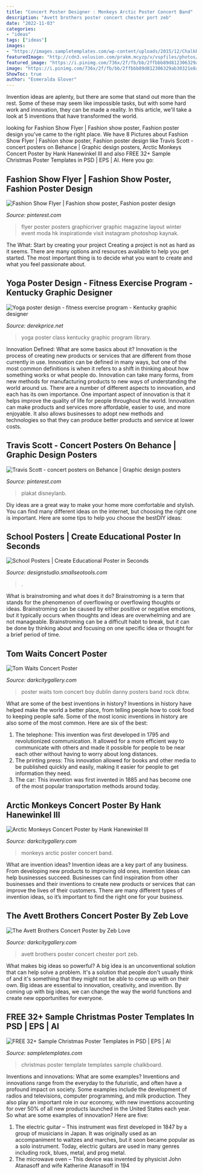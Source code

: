 ```yaml
---
title: "Concert Poster Designer : Monkeys Arctic Poster Concert Band"
description: "Avett brothers poster concert chester port zeb"
date: "2022-11-03"
categories:
- "ideas"
tags: ["ideas"]
images:
- "https://images.sampletemplates.com/wp-content/uploads/2015/12/Chalkboard-Christmas-Party-Poster-Template.jpg"
featuredImage: "http://cdn3.volusion.com/prakm.mcyzp/v/vspfiles/photos/HHAMLA-2.jpg"
featured_image: "https://i.pinimg.com/736x/2f/fb/bb/2ffbbb89d812306329ab30321e8aa5bd--fashion-event-poster-fashion-show-posters.jpg"
image: "https://i.pinimg.com/736x/2f/fb/bb/2ffbbb89d812306329ab30321e8aa5bd--fashion-event-poster-fashion-show-posters.jpg"
ShowToc: true
author: "Esmeralda Glover"
---
```



Invention ideas are aplenty, but there are some that stand out more than the rest. Some of these may seem like impossible tasks, but with some hard work and innovation, they can be made a reality. In this article, we'll take a look at 5 inventions that have transformed the world.

	

		
looking for Fashion Show Flyer | Fashion show poster, Fashion poster design you've came to the right place. We have 8 Pictures about Fashion Show Flyer | Fashion show poster, Fashion poster design like Travis Scott - concert posters on Behance | Graphic design posters, Arctic Monkeys Concert Poster by Hank Hanewinkel III and also FREE 32+ Sample Christmas Poster Templates in PSD | EPS | AI. Here you go:
		
    
## Fashion Show Flyer | Fashion Show Poster, Fashion Poster Design

<img loading=lazy src="https://i.pinimg.com/736x/2f/fb/bb/2ffbbb89d812306329ab30321e8aa5bd--fashion-event-poster-fashion-show-posters.jpg" onerror="this.onerror=null;this.src='https://tse2.mm.bing.net/th?id=OIP.xLa2GsM5T4iIBwHMxchnwgHaKd&amp;pid=15.1';" alt="Fashion Show Flyer | Fashion show poster, Fashion poster design">

_Source: pinterest.com_

>flyer poster posters graphicriver graphic magazine layout winter event moda hk inspirationde visit instagram photoshop kaynak. 

	

The What: Start by creating your project
Creating a project is not as hard as it seems. There are many options and resources available to help you get started. The most important thing is to decide what you want to create and what you feel passionate about.

    
## Yoga Poster Design - Fitness Exercise Program - Kentucky Graphic Designer

<img loading=lazy src="https://www.derekprice.net/images/yoga.jpg" onerror="this.onerror=null;this.src='https://tse3.mm.bing.net/th?id=OIP.lLHhjwrGcjlLk1Gd0NygRwHaLc&amp;pid=15.1';" alt="Yoga poster design - fitness exercise program - Kentucky graphic designer">

_Source: derekprice.net_

>yoga poster class kentucky graphic program library. 

	

Innovation Defined: What are some basics about it?
Innovation is the process of creating new products or services that are different from those currently in use. Innovation can be defined in many ways, but one of the most common definitions is when it refers to a shift in thinking about how something works or what people do. Innovation can take many forms, from new methods for manufacturing products to new ways of understanding the world around us. There are a number of different aspects to innovation, and each has its own importance.
One important aspect of innovation is that it helps improve the quality of life for people throughout the world. Innovation can make products and services more affordable, easier to use, and more enjoyable. It also allows businesses to adopt new methods and technologies so that they can produce better products and service at lower costs.

    
## Travis Scott - Concert Posters On Behance | Graphic Design Posters

<img loading=lazy src="https://i.pinimg.com/originals/b8/2b/23/b82b23f820c9c2823b457f779d86bee0.jpg" onerror="this.onerror=null;this.src='https://tse2.mm.bing.net/th?id=OIP.rqysdMKKjr4ZVrEUqMQ2ewHaJ6&amp;pid=15.1';" alt="Travis Scott - concert posters on Behance | Graphic design posters">

_Source: pinterest.com_

>plakat disneylanb. 

	

Diy ideas are a great way to make your home more comfortable and stylish. You can find many different ideas on the internet, but choosing the right one is important. Here are some tips to help you choose the bestDIY ideas:

    
## School Posters | Create Educational Poster In Seconds

<img loading=lazy src="https://designstudio.smallseotools.com/static/icons/poster/cat/School.png" onerror="this.onerror=null;this.src='https://tse3.mm.bing.net/th?id=OIP.ZeV0bzEgdKE_ubAhMgZEqwAAAA&amp;pid=15.1';" alt="School Posters | Create Educational Poster in Seconds">

_Source: designstudio.smallseotools.com_

>. 

	

What is brainstroming and what does it do?
Brainstroming is a term that stands for the phenomenon of overflowing or overflowing thoughts or ideas. Brainstroming can be caused by either positive or negative emotions, but it typically occurs when thoughts and ideas are overwhelming and are not manageable. Brainstroming can be a difficult habit to break, but it can be done by thinking about and focusing on one specific idea or thought for a brief period of time.

    
## Tom Waits Concert Poster

<img loading=lazy src="http://cdn3.volusion.com/prakm.mcyzp/v/vspfiles/photos/DBTW-2.jpg" onerror="this.onerror=null;this.src='https://tse4.mm.bing.net/th?id=OIP.3PnTLLWT4pkvxAdrRbVgjwHaKY&amp;pid=15.1';" alt="Tom Waits Concert Poster">

_Source: darkcitygallery.com_

>poster waits tom concert boy dublin danny posters band rock dbtw. 

	

What are some of the best inventions in history?
Inventions in history have helped make the world a better place, from telling people how to cook food to keeping people safe. Some of the most iconic inventions in history are also some of the most common. Here are six of the best: 
1. The telephone: This invention was first developed in 1795 and revolutionized communication. It allowed for a more efficient way to communicate with others and made it possible for people to be near each other without having to worry about long distances. 
2. The printing press: This innovation allowed for books and other media to be published quickly and easily, making it easier for people to get information they need. 
3. The car: This invention was first invented in 1885 and has become one of the most popular transportation methods around today.

    
## Arctic Monkeys Concert Poster By Hank Hanewinkel III

<img loading=lazy src="http://cdn3.volusion.com/prakm.mcyzp/v/vspfiles/photos/HHAMLA-2.jpg" onerror="this.onerror=null;this.src='https://tse2.mm.bing.net/th?id=OIP.kPvT0lAUHnNjUjOj-d7ORgHaJ0&amp;pid=15.1';" alt="Arctic Monkeys Concert Poster by Hank Hanewinkel III">

_Source: darkcitygallery.com_

>monkeys arctic poster concert band. 

	

What are invention ideas?
Invention ideas are a key part of any business. From developing new products to improving old ones, invention ideas can help businesses succeed. Businesses can find inspiration from other businesses and their inventions to create new products or services that can improve the lives of their customers. There are many different types of invention ideas, so it’s important to find the right one for your business.

    
## The Avett Brothers Concert Poster By Zeb Love

<img loading=lazy src="https://cdn3.volusion.com/prakm.mcyzp/v/vspfiles/photos/ABFAZLOVE-2.jpg" onerror="this.onerror=null;this.src='https://tse3.mm.bing.net/th?id=OIP.iz2FgboWcJXp29FbcnTaJwHaJ3&amp;pid=15.1';" alt="The Avett Brothers Concert Poster by Zeb Love">

_Source: darkcitygallery.com_

>avett brothers poster concert chester port zeb. 

	

What makes big ideas so powerful?
A big idea is an unconventional solution that can help solve a problem. It's a solution that people don't usually think of and it's something that they might not be able to come up with on their own. Big ideas are essential to innovation, creativity, and invention. By coming up with big ideas, we can change the way the world functions and create new opportunities for everyone.

    
## FREE 32+ Sample Christmas Poster Templates In PSD | EPS | AI

<img loading=lazy src="https://images.sampletemplates.com/wp-content/uploads/2015/12/Chalkboard-Christmas-Party-Poster-Template.jpg" onerror="this.onerror=null;this.src='https://tse3.mm.bing.net/th?id=OIP.tFHk_2IYvHj6LOAFYAgYKAHaLW&amp;pid=15.1';" alt="FREE 32+ Sample Christmas Poster Templates in PSD | EPS | AI">

_Source: sampletemplates.com_

>christmas poster template templates sample chalkboard. 

	

Inventions and innovations: What are some examples?
Inventions and innovations range from the everyday to the futuristic, and often have a profound impact on society. Some examples include the development of radios and televisions, computer programming, and milk production. They also play an important role in our economy, with new inventions accounting for over 50% of all new products launched in the United States each year. So what are some examples of innovation? Here are five: 
1) The electric guitar – This instrument was first developed in 1847 by a group of musicians in Japan. It was originally used as an accompaniment to waltzes and marches, but it soon became popular as a solo instrument. Today, electric guitars are used in many genres including rock, blues, metal, and prog metal. 
2) The microwave oven – This device was invented by physicist John Atanasoff and wife Katherine Atanasoff in 194
